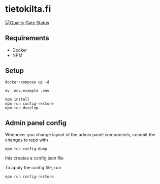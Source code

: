 # tietokilta.fi

[![Quality Gate Status](https://sonarcloud.io/api/project_badges/measure?project=Tietokilta_tietokilta.fi&metric=alert_status)](https://sonarcloud.io/dashboard?id=Tietokilta_tietokilta.fi)

## Requirements
- Docker
- NPM

## Setup

```
docker-compose up -d

mv .env.example .env 

npm install
npm run config-restore
npm run develop
```


## Admin panel config

Whenever you change layout of the admin panel components, commit the changes to repo with
```
npm run config-dump
```
this creates a config json file


To apply the config file, run 
```
npm run config-restore
```

